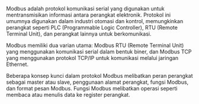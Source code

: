 Modbus adalah protokol komunikasi serial yang digunakan untuk mentransmisikan informasi antara perangkat elektronik. Protokol ini umumnya digunakan dalam industri otomasi dan kontrol, memungkinkan perangkat seperti PLC (Programmable Logic Controller), RTU (Remote Terminal Unit), dan perangkat lainnya untuk berkomunikasi.

Modbus memiliki dua varian utama: Modbus RTU (Remote Terminal Unit) yang menggunakan komunikasi serial dalam bentuk biner, dan Modbus TCP yang menggunakan protokol TCP/IP untuk komunikasi melalui jaringan Ethernet.

Beberapa konsep kunci dalam protokol Modbus melibatkan peran perangkat sebagai master atau slave, penggunaan alamat perangkat, fungsi Modbus, dan format pesan Modbus. Fungsi Modbus melibatkan operasi seperti membaca atau menulis data ke register perangkat.
